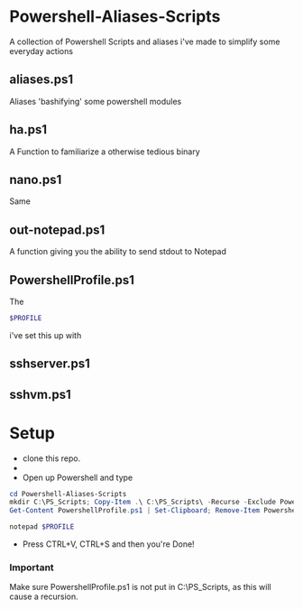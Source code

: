 # Powershell-Aliases-Scripts
A collection of Powershell Scripts and aliases i've made to simplify some everyday actions


## aliases.ps1
  Aliases 'bashifying' some powershell modules
## ha.ps1
  A Function to familiarize a otherwise tedious binary
## nano.ps1
 Same
## out-notepad.ps1
  A function giving you the ability to send stdout to Notepad
## PowershellProfile.ps1
  The 
  ```powershell 
  $PROFILE
  ``` 
  i've set this up with
## sshserver.ps1
## sshvm.ps1


# Setup
* clone this repo.
* 
* Open up Powershell and type
```powershell
cd Powershell-Aliases-Scripts
mkdir C:\PS_Scripts; Copy-Item .\ C:\PS_Scripts\ -Recurse -Exclude PowershellProfile.ps1
Get-Content PowershellProfile.ps1 | Set-Clipboard; Remove-Item PowershellProfile.ps1

notepad $PROFILE
```
* Press CTRL+V, CTRL+S and then you're Done!
### Important
Make sure PowershellProfile.ps1 is not put in C:\PS_Scripts, as this will cause a recursion.
